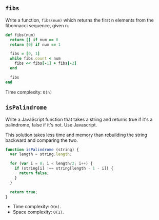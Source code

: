 ## `fibs`

Write a function, `fibs(num)` which returns the first n elements from
the fibonnacci sequence, given n.

```ruby
def fibs(num)
  return [] if num == 0
  return [0] if num == 1

  fibs = [0, 1]
  while fibs.count < num
    fibs << fibs[-1] + fibs[-2]
  end

  fibs
end
```

Time complexity: `O(n)`

## `isPalindrome`

Write a JavaScript function that takes a string and returns true if
it's a palindrome, false if it's not. Use Javascript.

This solution takes less time and memory than rebuilding the string
backward and comparing the two.

```js
function isPalindrome (string) {
  var length = string.length;

  for (var i = 0; i < length/2; i++) {
    if (string[i] !== string[length - 1 - i]) {
      return false;
    }
  }

  return true;
}
```

* Time complexity: `O(n)`.
* Space complexity: `O(1)`.
